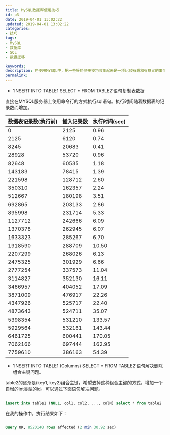 ```yaml
---
title: MySQL数据库使用技巧
id: p3
date: 2019-04-01 13:02:22
updated: 2019-04-01 13:02:22
categories: 
- 技巧
tags: 
- MySQL
- 数据库
- SQL
- 数据迁移

keywords:
description: 在使用MYSQL中，把一些好的使用技巧收集起来是一项比较有趣和有意义的事情。
permalink:
---
```


* 'INSERT INTO TABLE1 SELECT * FROM TABLE2'语句复制表数据

直接在MYSQL服务器上使用命令行的方式执行sql语句。执行时间随着数据表的记录数而增加。

| 数据表记录数(执行前) | 插入记录数 | 执行时间(sec) |
| -- | -- | -- |
| 0 | 2125 | 0.96 |
| 2125 | 6120 | 0.74 |
| 8245 | 20683 | 0.41 |
| 28928 | 53720 | 0.96 |
| 82648 | 60535 | 1.18 |
| 143183 | 78415 | 1.39 |
| 221598 | 128712 | 2.60 |
| 350310 | 162357 | 2.24 |
| 512667 | 180198 | 3.51 |
| 692865 | 203133 | 2.86 |
| 895998 | 231714 | 5.33 |
| 1127712 | 242666 | 6.09 |
| 1370378 | 262945 | 6.07 |
| 1633323 | 285267 | 6.70 |
| 1918590 | 288709 | 10.50 |
| 2207299 | 268026 | 6.13 |
| 2475325 | 301929 | 6.66 |
| 2777254 | 337573 | 11.04 |
| 3114827 | 352130 | 16.11 |
| 3466957 | 404052 | 17.09 |
| 3871009 | 476917 | 22.26 |
| 4347926 | 525717 | 22.40 |
| 4873643 | 524711 | 35.07 |
| 5398354 | 531210 | 133.57 |
| 5929564 | 532161 | 143.44 |
| 6461725 | 600441 | 170.05 |
| 7062166 | 697444 | 162.95 |
| 7759610 | 386163 | 54.39 |


* 'INSERT INTO TABLE1 (Columns) SELECT * FROM TABLE2'语句解决删除组合主键问题。

table2的逐渐是(key1, key2)组合主键，希望去掉这种组合主键的方式，增加一个自增的int类型的id。可以通过下面语句解决问题。

```sql

insert into table1 (NULL, col1, col2, ..., colN) select * from table2

```

在我的操作中，执行结果如下：

```sql

Query OK, 8520140 rows affected (2 min 30.92 sec)

```